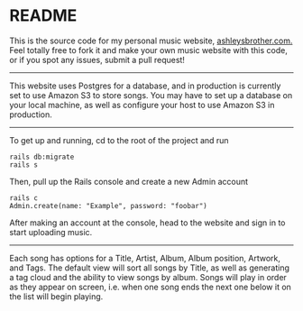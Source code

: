 # README

This is the source code for my personal music website, [ashleysbrother.com.](ashleysbrother.com)
Feel totally free to fork it and make your own music website with this code, or if you spot any issues, submit a pull request!

***

This website uses Postgres for a database, and in production is currently set to use Amazon S3 to store songs. 
You may have to set up a database on your local machine, as well as configure your host to use Amazon S3 in production.
***

To get up and running, cd to the root of the project and run
```
rails db:migrate
rails s
```
Then, pull up the Rails console and create a new Admin account
```
rails c
Admin.create(name: "Example", password: "foobar")
```
After making an account at the console, head to the website and sign in to start uploading music.
***
Each song has options for a Title, Artist, Album, Album position, Artwork, and Tags.
The default view will sort all songs by Title, as well as generating a tag cloud and the ability to view songs by album. 
Songs will play in order as they appear on screen, i.e. when one song ends the next one below it on the list will begin playing.
